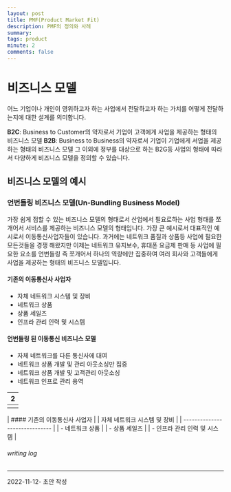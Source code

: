 ```yaml
---
layout: post
title: PMF(Product Market Fit)
description: PMF의 정의와 사례
summary: 
tags: product
minute: 2
comments: false
---
```


# 비즈니스 모델
어느 기업이나 개인이 영위하고자 하는 사업에서 전달하고자 하는 가치를 어떻게 전달하는지에 대한 설계를 의미합니다.

**B2C**: Business to Customer의 약자로서 기업이 고객에게 사업을 제공하는 형태의 비즈니스 모델
**B2B**: Business to Business의 약자로서 기업이 기업에게 서업을 제공하는 형태의 비즈니스 모델
그 이외에 정부를 대상으로 하는 B2G등 사업의 형태에 따라서 다양하게 비즈니스 모델을 정의할 수 있습니다.


## 비즈니스 모델의 예시

### 언번들링 비즈니스 모델(Un-Bundling Business Model)
가장 쉽게 접할 수 있는 비즈니스 모델의 형태로서 산업에서 필요로하는 사업 형태를 쪼개어서 서비스를 제공하는 비즈니스 모델의 형태입니다. 가장 큰 예시로서 대표적인 예시로서 이동통신사업자들이 있습니다. 과거에는 네트워크 품질과 상품등 사업에 필요한 모든것들을 경쟁 해왔지만 이제는 네트워크 유지보수, 휴대폰 요금제 판매 등 사업에 필요한 요소를 언번들링 즉 쪼개어서 하나의 역량에만 집중하여 여러 회사와 고객들에게 사업을 제공하는 형태의 비즈니스 모델입니다. 

#### 기존의 이동통신사 사업자 
- 자체 네트워크 시스템 및 장비
- 네트워크 상품
- 상품 세일즈
- 인프라 관리 인력 및 시스템

#### 언번들링 된 이동통신 비즈니스 모델
- 자체 네트워크를 다른 통신사에 대여
- 네트워크 상품 개발 및 관리 아웃소싱만 집중
- 네트워크 상품 개발 및 고객관리 아웃소싱
- 네트워크 인프로 관리 용역

| 2   |
| --- |
|     |

| #### 기존의 이동통신사 사업자  |
| 자체 네트워크 시스템 및 장비   |
| ------------------------------ |
| - 네트워크 상품                |
| - 상품 세일즈                  |
| - 인프라 관리 인력 및 시스템   |




###### writing log
----
2022-11-12- 초안 작성
